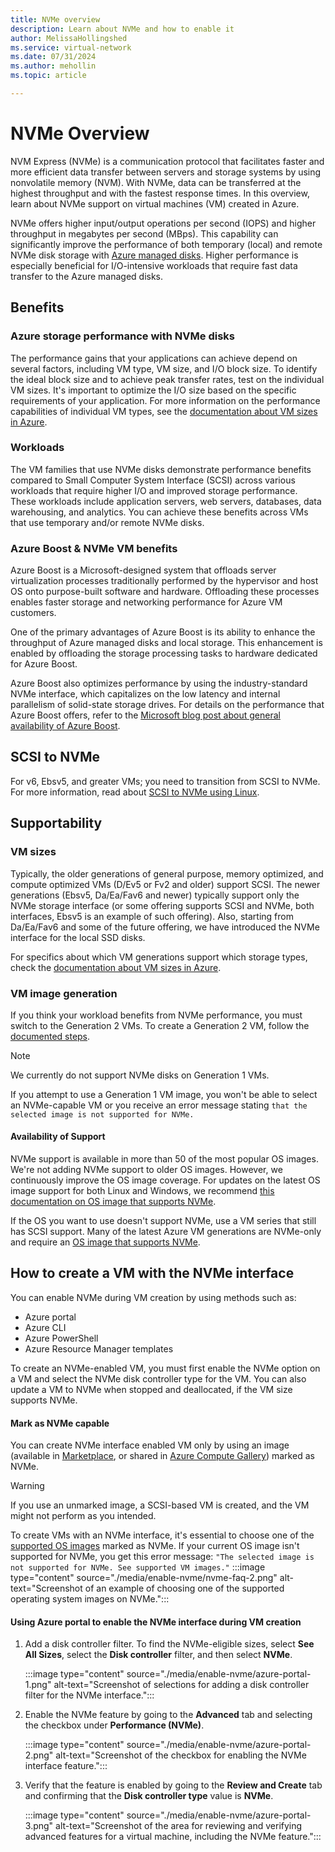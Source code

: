 ```yaml
---
title: NVMe overview
description: Learn about NVMe and how to enable it 
author: MelissaHollingshed
ms.service: virtual-network
ms.date: 07/31/2024
ms.author: mehollin
ms.topic: article

---
```

# NVMe Overview

NVM Express (NVMe) is a communication protocol that facilitates faster and more efficient data transfer between servers and storage systems by using nonvolatile memory (NVM). With NVMe, data can be transferred at the highest throughput and with the fastest response times. In this overview, learn about NVMe support on virtual machines (VM) created in Azure.

NVMe offers higher input/output operations per second (IOPS) and higher throughput in megabytes per second (MBps). This capability can significantly improve the performance of both temporary (local) and remote NVMe disk storage with [Azure managed disks](/azure/virtual-machines/managed-disks-overview). Higher performance is especially beneficial for I/O-intensive workloads that require fast data transfer to the Azure managed disks.

## Benefits

### Azure storage performance with NVMe disks

The performance gains that your applications can achieve depend on several factors, including VM type, VM size, and I/O block size. To identify the ideal block size and to achieve peak transfer rates, test on the individual VM sizes. It's important to optimize the I/O size based on the specific requirements of your application. For more information on the performance capabilities of individual VM types, see the [documentation about VM sizes in Azure](/azure/virtual-machines/sizes).

### Workloads

The VM families that use NVMe disks demonstrate performance benefits compared to Small Computer System Interface (SCSI) across various workloads that require higher I/O and improved storage performance. These workloads include application servers, web servers, databases, data warehousing, and analytics. You can achieve these benefits across VMs that use temporary and/or remote NVMe disks.

### Azure Boost & NVMe VM benefits

Azure Boost is a Microsoft-designed system that offloads server virtualization processes traditionally performed by the hypervisor and host OS onto purpose-built software and hardware. Offloading these processes enables faster storage and networking performance for Azure VM customers.

One of the primary advantages of Azure Boost is its ability to enhance the throughput of Azure managed disks and local storage. This enhancement is enabled by offloading the storage processing tasks to hardware dedicated for Azure Boost.

Azure Boost also optimizes performance by using the industry-standard NVMe interface, which capitalizes on the low latency and internal parallelism of solid-state storage drives. For details on the performance that Azure Boost offers, refer to the [Microsoft blog post about general availability of Azure Boost](https://techcommunity.microsoft.com/t5/azure-infrastructure-blog/announcing-the-general-availability-of-azure-boost/ba-p/3981384).


## SCSI to NVMe

For v6, Ebsv5, and greater VMs; you need to transition from SCSI to NVMe. For more information, read about [SCSI to NVMe using Linux](../../articles/virtual-machines/nvme-linux.md).


## Supportability

### VM sizes

Typically, the older generations of general purpose, memory optimized, and compute optimized VMs (D/Ev5 or Fv2 and older) support SCSI. The newer generations (Ebsv5, Da/Ea/Fav6 and newer) typically support only the NVMe storage interface (or some offering supports SCSI and NVMe, both interfaces, Ebsv5 is an example of such offering).  Also, starting from Da/Ea/Fav6 and some of the future offering, we have introduced the NVMe interface for the local SSD disks.

For specifics about which VM generations support which storage types, check the [documentation about VM sizes in Azure](/azure/virtual-machines/sizes).

### VM image generation

If you think your workload benefits from NVMe performance, you must switch to the Generation 2 VMs. To create a Generation 2 VM, follow the [documented steps](/azure/virtual-machines/generation-2#creating-a-generation-2-vm).

> [!NOTE]
> We currently do not support NVMe disks on Generation 1 VMs.

If you attempt to use a Generation 1 VM image, you won't be able to select an NVMe-capable VM or you receive an error message stating `that the selected image is not supported for NVMe.`

#### Availability of Support

NVMe support is available in more than 50 of the most popular OS images. We're not adding NVMe support to older OS images. However, we continuously improve the OS image coverage. For updates on the latest OS image support for both Linux and Windows, we recommend [this documentation on OS image that supports NVMe](/azure/virtual-machines/enable-nvme-interface).

If the OS you want to use doesn't support NVMe, use a VM series that still has SCSI support. Many of the latest Azure VM generations are NVMe-only and require an [OS image that supports NVMe](/azure/virtual-machines/enable-nvme-interface).

## How to create a VM with the NVMe interface

You can enable NVMe during VM creation by using methods such as:

- Azure portal 
- Azure CLI
- Azure PowerShell
- Azure Resource Manager templates

To create an NVMe-enabled VM, you must first enable the NVMe option on a VM and select the NVMe disk controller type for the VM. You can also update a VM to NVMe when stopped and deallocated, if the VM size supports NVMe.

#### Mark as NVMe capable  

You can create NVMe interface enabled VM only by using an image (available in [Marketplace](https://ms.portal.azure.com/#view/Microsoft_Azure_Marketplace/MarketplaceOffersBlade/selectedMenuItemId/home), or shared in [Azure Compute Gallery](/azure/virtual-machines/shared-image-galleries?tabs=azure-cli)) marked as NVMe.

> [!WARNING]
> If you use an unmarked image, a SCSI-based VM is created, and the VM might not perform as you intended.

To create VMs with an NVMe interface, it's essential to choose one of the [supported OS images](/azure/virtual-machines/enable-nvme-interface) marked as NVMe. If your current OS image isn't supported for NVMe, you get this error message: ` "The selected image is not supported for NVMe. See supported VM images." `
    :::image type="content" source="./media/enable-nvme/nvme-faq-2.png" alt-text="Screenshot of an example of choosing one of the supported operating system images on NVMe.":::

#### Using Azure portal to enable the NVMe interface during VM creation

1. Add a disk controller filter. To find the NVMe-eligible sizes, select **See All Sizes**, select the **Disk controller** filter, and then select **NVMe**.

    :::image type="content" source="./media/enable-nvme/azure-portal-1.png" alt-text="Screenshot of selections for adding a disk controller filter for the NVMe interface.":::

1. Enable the NVMe feature by going to the **Advanced** tab and selecting the checkbox under **Performance (NVMe)**.

    :::image type="content" source="./media/enable-nvme/azure-portal-2.png" alt-text="Screenshot of the checkbox for enabling the NVMe interface feature.":::

1. Verify that the feature is enabled by going to the **Review and Create** tab and confirming that the **Disk controller type** value is **NVMe**.

    :::image type="content" source="./media/enable-nvme/azure-portal-3.png" alt-text="Screenshot of the area for reviewing and verifying advanced features for a virtual machine, including the NVMe feature.":::
